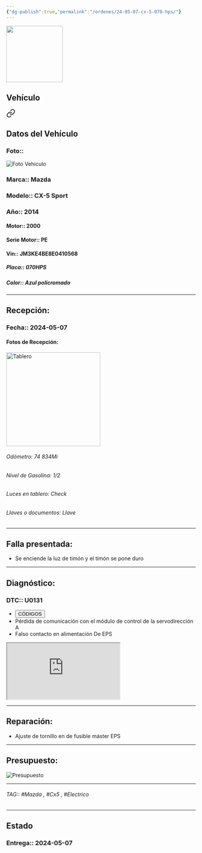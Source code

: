 ```yaml
---
{"dg-publish":true,"permalink":"/ordenes/24-05-07-cx-5-070-hps/"}
---
```


<img src="https://lh3.googleusercontent.com/d/137fl3TIZ0-PU8b-Pt0bsjclwHub_u78G" width="150">

## Vehículo

<div class="transclusion internal-embed is-loaded"><a class="markdown-embed-link" href="/vehiculos/mazda/cx-5-070-hps/#datos-del-vehiculo" aria-label="Open link"><svg xmlns="http://www.w3.org/2000/svg" width="24" height="24" viewBox="0 0 24 24" fill="none" stroke="currentColor" stroke-width="2" stroke-linecap="round" stroke-linejoin="round" class="svg-icon lucide-link"><path d="M10 13a5 5 0 0 0 7.54.54l3-3a5 5 0 0 0-7.07-7.07l-1.72 1.71"></path><path d="M14 11a5 5 0 0 0-7.54-.54l-3 3a5 5 0 0 0 7.07 7.07l1.71-1.71"></path></svg></a><div class="markdown-embed">



## Datos del Vehículo 
### Foto:: 
<img src="https://lh3.googleusercontent.com/d/1WVMFPd0IW2fkvfl_BCrCiGa0lF7Eaxg9" Alt="Foto Vehiculo">

### Marca:: Mazda
### Modelo:: CX-5 Sport 
### Año:: 2014
#### Motor:: 2000
#### Serie Motor:: PE
#### Vin:: JM3KE4BE8E0410568
##### Placa:: 070HPS
##### Color:: Azul policromado
---


</div></div>


## Recepción:
### Fecha:: 2024-05-07
#### Fotos de Recepción: 
<img src="https://lh3.googleusercontent.com/d/1WVZKcy_xboh-i1ZBMSMHPO8GP1ILWaao" width="250" Alt="Tablero">

###### Odómetro: 74 834Mi
###### Nivel de Gasolina: 1/2
###### Luces en tablero: Check
###### Llaves o documentos: Llave

---

## Falla presentada:
- Se enciende la luz de timón y el timón se pone duro 


---

## Diagnóstico:
### DTC:: U0131

- <a href="https://usait.x431.com/Home/Report/reportDetail/diagnose_record_id/753fd1e3geKwnR8cKw54tZDh54/report_type/D/l/es/timezone/-6"><button class="btn success">CÓDIGOS</button></a>
- Pérdida de comunicación con el módulo de control de la servodirección A
- Falso contacto en alimentación De EPS
<iframe src="https://drive.google.com/file/d/1Wbw4qwHgb7briEXNpekOVAo6CdvD9kRy/preview" allow="autoplay"></iframe>

---
## Reparación:
- Ajuste de tornillo en de fusible máster EPS

---

## Presupuesto:

<img src="https://lh3.googleusercontent.com/d/1WdD_R10ek_MmSrwhkfzI0eBAVmWtRuzr" Alt="Presupuesto">

---

###### TAG:: #Mazda , #Cx5 , #Electrico 

---

## Estado

### Entrega:: 2024-05-07


